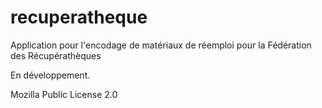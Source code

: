 ﻿# recuperatheque
Application pour l'encodage de matériaux de réemploi pour la Fédération des Récupérathèques

En développement.

Mozilla Public License 2.0
